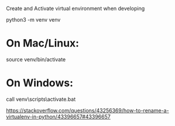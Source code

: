 Create and Activate virtual environment when developing

python3 -m venv venv

# On Mac/Linux:
source venv/bin/activate
# On Windows:
call venv\scripts\activate.bat

https://stackoverflow.com/questions/43256369/how-to-rename-a-virtualenv-in-python/43396657#43396657